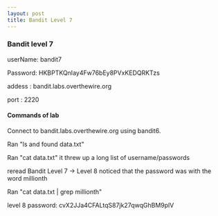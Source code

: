 ```yaml
---
layout: post
title: Bandit Level 7
---
```

<h3>Bandit level 7</h3>
<p>userName: bandit7</p>
<p>Password: HKBPTKQnIay4Fw76bEy8PVxKEDQRKTzs</p>
<p>addess  : bandit.labs.overthewire.org</p>
<p>port    : 2220</p>
<h4>Commands of lab</h4>
<p>Connect to bandit.labs.overthewire.org using bandit6.</p>
<p>Ran "ls and found data.txt" </p>
<p>Ran "cat data.txt" it threw up a long list of username/passwords</p>
<p>reread Bandit Level 7 → Level 8 noticed that the password was with the word millionth</p>
<p>Ran "cat data.txt | grep millionth" </p>

<p>level 8 password: cvX2JJa4CFALtqS87jk27qwqGhBM9plV</p>
